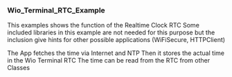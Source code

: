 ### Wio_Terminal_RTC_Example

This examples shows the function of the Realtime Clock RTC
Some included libraries in this example are not needed for
this purpose but the inclusion give hints for other possible
applications (WiFiSecure, HTTPClient)

The App fetches the time via Internet and NTP
Then it stores the actual time in the Wio Terminal RTC
The time can be read from the RTC from other Classes

